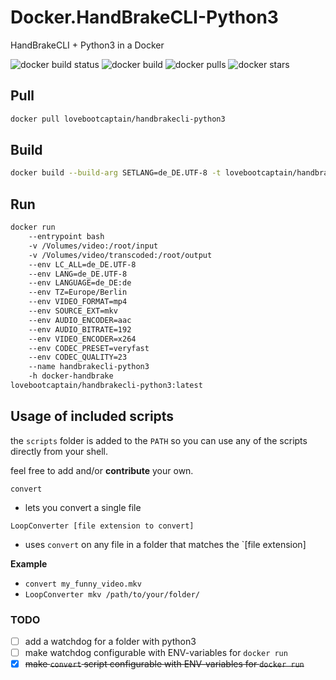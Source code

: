 # Docker.HandBrakeCLI-Python3
HandBrakeCLI + Python3 in a Docker

![docker build status](https://img.shields.io/docker/build/lovebootcaptain/handbrakecli-python3.svg?style=flat-square)
![docker build](https://img.shields.io/docker/automated/lovebootcaptain/handbrakecli-python3.svg?style=flat-square)
![docker pulls](https://img.shields.io/docker/pulls/lovebootcaptain/handbrakecli-python3.svg?style=flat-square)
![docker stars](https://img.shields.io/docker/stars/lovebootcaptain/handbrakecli-python3.svg?style=flat-square)

## Pull

```bash
docker pull lovebootcaptain/handbrakecli-python3
```

## Build
```bash
docker build --build-arg SETLANG=de_DE.UTF-8 -t lovebootcaptain/handbrakecli-python3:latest
```
## Run
```bash
docker run
    --entrypoint bash
    -v /Volumes/video:/root/input
    -v /Volumes/video/transcoded:/root/output
    --env LC_ALL=de_DE.UTF-8
    --env LANG=de_DE.UTF-8
    --env LANGUAGE=de_DE:de
    --env TZ=Europe/Berlin
    --env VIDEO_FORMAT=mp4
    --env SOURCE_EXT=mkv
    --env AUDIO_ENCODER=aac
    --env AUDIO_BITRATE=192
    --env VIDEO_ENCODER=x264
    --env CODEC_PRESET=veryfast
    --env CODEC_QUALITY=23
    --name handbrakecli-python3
    -h docker-handbrake
lovebootcaptain/handbrakecli-python3:latest 
```
## Usage of included scripts

the `scripts` folder is added to the `PATH` so you can use any of the scripts directly from your shell.

feel free to add and/or **contribute** your own.

`convert` 

- lets you convert a single file

`LoopConverter [file extension to convert]`

- uses `convert` on any file in a folder that matches the `[file extension]

**Example**

- `convert my_funny_video.mkv`
- `LoopConverter mkv /path/to/your/folder/`

### TODO

- [ ] add a watchdog for a folder with python3
- [ ] make watchdog configurable with ENV-variables for `docker run`
- [x] ~~make `convert` script configurable with ENV-variables for `docker run`~~